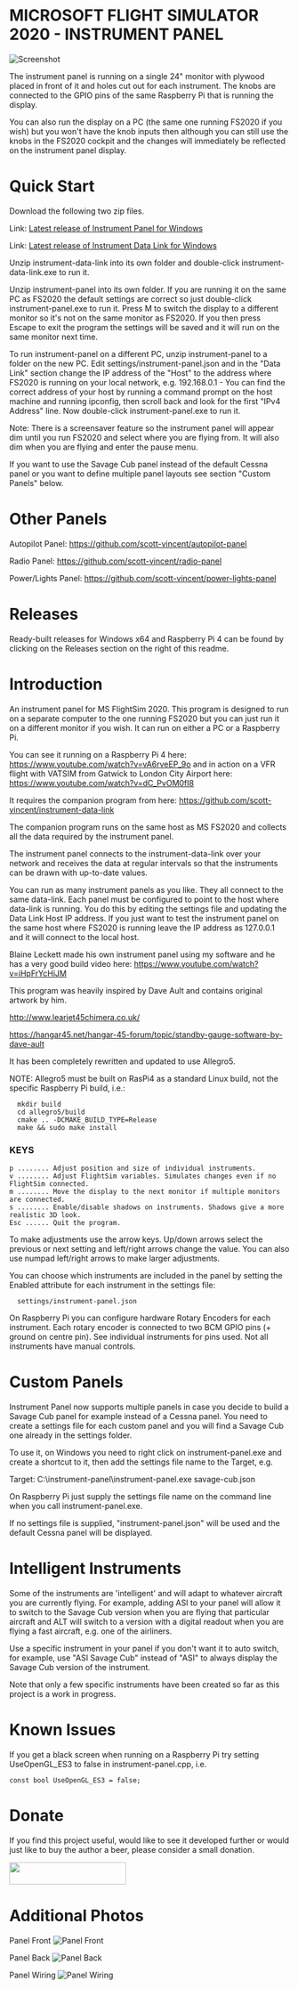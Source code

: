 # MICROSOFT FLIGHT SIMULATOR 2020 - INSTRUMENT PANEL

![Screenshot](Screenshot.jpg)

The instrument panel is running on a single 24" monitor with plywood placed in front of it and holes cut out for each instrument. The knobs are connected to the GPIO pins of the same Raspberry Pi that is running the display.

You can also run the display on a PC (the same one running FS2020 if you wish) but you won't have the knob inputs then although you can still use the knobs in the FS2020 cockpit and the changes will immediately be reflected on the instrument panel display.

# Quick Start

Download the following two zip files.

Link: [Latest release of Instrument Panel for Windows](https://github.com/scott-vincent/instrument-panel/releases/latest/download/instrument-panel-v1.5.2-Windows-x64.zip)

Link: [Latest release of Instrument Data Link for Windows](https://github.com/scott-vincent/instrument-data-link/releases/latest/download/instrument-data-link-v1.5.2-windows-x64.zip)

Unzip instrument-data-link into its own folder and double-click instrument-data-link.exe to run it.

Unzip instrument-panel into its own folder. If you are running it on the same PC as FS2020 the default settings are correct so just double-click instrument-panel.exe to run it. Press M to switch the display to a different monitor so it's not on the same monitor as FS2020. If you then press Escape to exit the program the settings will be saved and it will run on the same monitor next time.

To run instrument-panel on a different PC, unzip instrument-panel to a folder on the new PC. Edit settings/instrument-panel.json and in the "Data Link" section change the IP address of the "Host" to the address where FS2020 is running on your local network, e.g. 192.168.0.1 - You can find the correct address of your host by running a command prompt on the host machine and running ipconfig, then scroll back and look for the first "IPv4 Address" line. Now double-click instrument-panel.exe to run it.

Note: There is a screensaver feature so the instrument panel will appear dim until you run FS2020 and select where you are flying from. It will also dim when you are flying and enter the pause menu.

If you want to use the Savage Cub panel instead of the default Cessna panel or you want to define multiple panel layouts see section "Custom Panels" below.

# Other Panels

Autopilot Panel: https://github.com/scott-vincent/autopilot-panel

Radio Panel: https://github.com/scott-vincent/radio-panel

Power/Lights Panel: https://github.com/scott-vincent/power-lights-panel

# Releases

Ready-built releases for Windows x64 and Raspberry Pi 4 can be found by clicking on the Releases section on the right of this readme.

# Introduction

An instrument panel for MS FlightSim 2020. This program is designed to run on a separate computer to the one running FS2020 but you can just run it on a different monitor if you wish. It can run on either a PC or a Raspberry Pi.

You can see it running on a Raspberry Pi 4 here: https://www.youtube.com/watch?v=vA6rveEP_9o
and in action on a VFR flight with VATSIM from Gatwick to London City Airport here: https://www.youtube.com/watch?v=dC_PvOM0fI8

It requires the companion program from here: https://github.com/scott-vincent/instrument-data-link

The companion program runs on the same host as MS FS2020 and collects all the data required by the instrument panel.

The instrument panel connects to the instrument-data-link over your network and receives the data at regular intervals so that the instruments can be drawn with up-to-date values.

You can run as many instrument panels as you like. They all connect to the same data-link. Each panel must be configured to point to the host where data-link is running. You do this by editing the settings file and updating the Data Link Host IP address. If you just want to test the instrument panel on the same host where FS2020 is running leave the IP address as 127.0.0.1 and it will connect to the local host.

Blaine Leckett made his own instrument panel using my software and he has a very good build video here: https://www.youtube.com/watch?v=iHpFrYcHiJM

This program was heavily inspired by Dave Ault and contains original artwork by him.

  http://www.learjet45chimera.co.uk/
  
  https://hangar45.net/hangar-45-forum/topic/standby-gauge-software-by-dave-ault
  
It has been completely rewritten and updated to use Allegro5.

NOTE: Allegro5 must be built on RasPi4 as a standard Linux build, not the specific Raspberry Pi build, i.e.:
```
  mkdir build
  cd allegro5/build
  cmake .. -DCMAKE_BUILD_TYPE=Release
  make && sudo make install
```
### KEYS
```
p ........ Adjust position and size of individual instruments.
v ........ Adjust FlightSim variables. Simulates changes even if no FlightSim connected.
m ........ Move the display to the next monitor if multiple monitors are connected.
s ........ Enable/disable shadows on instruments. Shadows give a more realistic 3D look.
Esc ...... Quit the program.
```
To make adjustments use the arrow keys. Up/down arrows select the previous or next setting and left/right arrows change the value. You can also use numpad left/right arrows to make larger adjustments.

You can choose which instruments are included in the panel by setting the Enabled attribute for each instrument in the settings file:
```
  settings/instrument-panel.json
```
On Raspberry Pi you can configure hardware Rotary Encoders for each instrument. Each rotary encoder is connected to two BCM GPIO pins (+ ground on centre pin). See individual instruments for pins used. Not all instruments have manual controls.

# Custom Panels

Instrument Panel now supports multiple panels in case you decide to build a Savage Cub panel for example instead of a Cessna panel. You need to create a settings file for each custom panel and you will find a Savage Cub one already in the settings folder.

To use it, on Windows you need to right click on instrument-panel.exe and create a shortcut to it, then add the settings file name to the Target, e.g.

Target: C:\instrument-panel\instrument-panel.exe savage-cub.json
  
On Raspberry Pi just supply the settings file name on the command line when you call instrument-panel.exe.

If no settings file is supplied, "instrument-panel.json" will be used and the default Cessna panel will be displayed. 

# Intelligent Instruments

Some of the instruments are 'intelligent' and will adapt to whatever aircraft you are currently flying. For example, adding ASI to your panel will allow it to switch to the Savage Cub version when you are flying that particular aircraft and ALT will switch to a version with a digital readout when you are flying a fast aircraft, e.g. one of the airliners.

Use a specific instrument in your panel if you don't want it to auto switch, for example, use "ASI Savage Cub" instead of "ASI" to always display the Savage Cub version of the instrument.

Note that only a few specific instruments have been created so far as this project is a work in progress.  

# Known Issues

If you get a black screen when running on a Raspberry Pi try setting UseOpenGL_ES3 to false in instrument-panel.cpp, i.e.
```
const bool UseOpenGL_ES3 = false;
```

# Donate

If you find this project useful, would like to see it developed further or would just like to buy the author a beer, please consider a small donation.

[<img src="donate.svg" width="210" height="40">](https://paypal.me/scottvincent2020)

# Additional Photos

Panel Front
![Panel Front](Panel_Front.jpg)

Panel Back
![Panel Back](Panel_Back.jpg)

Panel Wiring
![Panel Wiring](Panel_Wiring.jpg)
